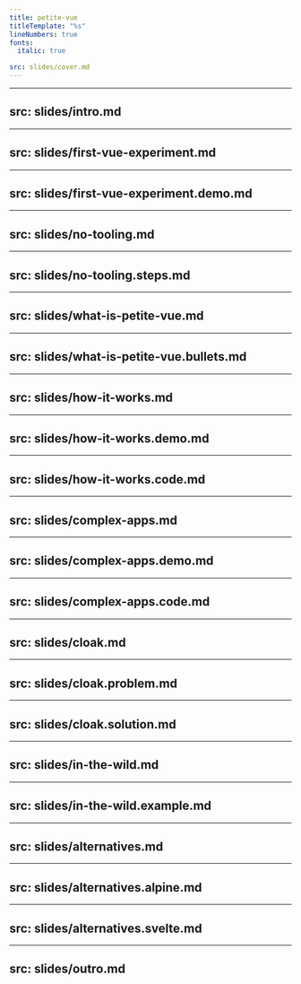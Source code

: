 ```yaml
---
title: petite-vue
titleTemplate: "%s"
lineNumbers: true
fonts:
  italic: true

src: slides/cover.md
---
```


---
src: slides/intro.md
---

---
src: slides/first-vue-experiment.md
---

---
src: slides/first-vue-experiment.demo.md
---

---
src: slides/no-tooling.md
---

---
src: slides/no-tooling.steps.md
---

---
src: slides/what-is-petite-vue.md
---

---
src: slides/what-is-petite-vue.bullets.md
---

---
src: slides/how-it-works.md
---

---
src: slides/how-it-works.demo.md
---

---
src: slides/how-it-works.code.md
---

---
src: slides/complex-apps.md
---

---
src: slides/complex-apps.demo.md
---

---
src: slides/complex-apps.code.md
---

---
src: slides/cloak.md
---

---
src: slides/cloak.problem.md
---

---
src: slides/cloak.solution.md
---

---
src: slides/in-the-wild.md
---

---
src: slides/in-the-wild.example.md
---

---
src: slides/alternatives.md
---

---
src: slides/alternatives.alpine.md
---

---
src: slides/alternatives.svelte.md
---

---
src: slides/outro.md
---

